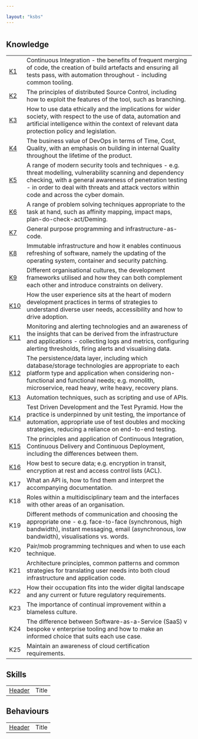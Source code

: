 ```yaml
---

layout: "ksbs"
---
```

#

## Knowledge

|  |  |
| - | - |
| [K1](../tags/K1) | Continuous Integration - the benefits of frequent merging of code, the creation of build artefacts and ensuring all tests pass, with automation throughout - including common tooling. |
| [K2]() | The principles of distributed Source Control, including how to exploit the features of the tool, such as branching. |
| [K3]() | How to use data ethically and the implications for wider society, with respect to the use of data, automation and artificial intelligence within the context of relevant data protection policy and legislation. |
| [K4]() | The business value of DevOps in terms of Time, Cost, Quality, with an emphasis on building in internal Quality throughout the lifetime of the product. |
| [K5]() | A range of modern security tools and techniques - e.g. threat modelling, vulnerability scanning and dependency checking, with a general awareness of penetration testing - in order to deal with threats and attack vectors within code and across the cyber domain. |
| [K6]() | A range of problem solving techniques appropriate to the task at hand, such as affinity mapping, impact maps, plan-do-check-act/Deming. |
| [K7]() | General purpose programming and infrastructure-as-code. |
| [K8]() | Immutable infrastructure and how it enables continuous refreshing of software, namely the updating of the operating system, container and security patching. |
| [K9]() | Different organisational cultures, the development frameworks utilised and how they can both complement each other and introduce constraints on delivery. |
| [K10]() | How the user experience sits at the heart of modern development practices in terms of strategies to understand diverse user needs, accessibility and how to drive adoption. |
| [K11]() |  Monitoring and alerting technologies and an awareness of the insights that can be derived from the infrastructure and applications - collecting logs and metrics, configuring alerting thresholds, firing alerts and visualising data. |
| [K12]() | The persistence/data layer, including which database/storage technologies are appropriate to each platform type and application when considering non-functional and functional needs; e.g. monolith, microservice, read heavy, write heavy, recovery plans. |
| [K13]() | Automation techniques, such as scripting and use of APIs. |
| [K14]() | Test Driven Development and the Test Pyramid. How the practice is underpinned by unit testing, the importance of automation, appropriate use of test doubles and mocking strategies, reducing a reliance on end-to-end testing. |
| [K15]() | The principles and application of Continuous Integration, Continuous Delivery and Continuous Deployment, including the differences between them. |
| [K16]() | How best to secure data; e.g. encryption in transit, encryption at rest and access control lists (ACL). |
| K17 | What an API is, how to find them and interpret the accompanying documentation. |
| K18 | Roles within a multidisciplinary team and the interfaces with other areas of an organisation. |
| K19 | Different methods of communication and choosing the appropriate one - e.g. face-to-face (synchronous, high bandwidth), instant messaging, email (asynchronous, low bandwidth), visualisations vs. words. |
| K20 | Pair/mob programming techniques and when to use each technique. |
| K21 | Architecture principles, common patterns and common strategies for translating user needs into both cloud infrastructure and application code. |
| K22 | How their occupation fits into the wider digital landscape and any current or future regulatory requirements. |
| K23 | The importance of continual improvement within a blameless culture. |
| K24 | The difference between Software-as-a-Service (SaaS) v bespoke v enterprise tooling and how to make an informed choice that suits each use case. |
| K25 | Maintain an awareness of cloud certification requirements. |

## Skills

|  |  |
| - | - |
| [Header](../tags/example/) | Title |

## Behaviours

|  |  |
| - | - |
| [Header](../tags/example/) | Title |
